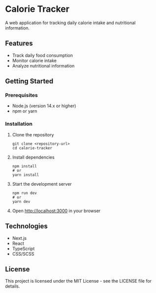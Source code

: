 # Calorie Tracker

A web application for tracking daily calorie intake and nutritional information.

## Features

- Track daily food consumption
- Monitor calorie intake
- Analyze nutritional information

## Getting Started

### Prerequisites

- Node.js (version 14.x or higher)
- npm or yarn

### Installation

1. Clone the repository
   ```
   git clone <repository-url>
   cd calorie-tracker
   ```

2. Install dependencies
   ```
   npm install
   # or
   yarn install
   ```

3. Start the development server
   ```
   npm run dev
   # or
   yarn dev
   ```

4. Open [http://localhost:3000](http://localhost:3000) in your browser

## Technologies

- Next.js
- React
- TypeScript
- CSS/SCSS

## License

This project is licensed under the MIT License - see the LICENSE file for details.
